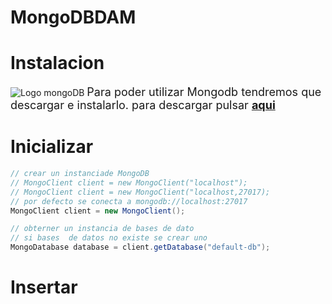 #  MongoDBDAM
# Instalacion
![Logo mongoDB](https://upload.wikimedia.org/wikipedia/commons/9/93/MongoDB_Logo.svg)
<font size = 4 > Para poder utilizar Mongodb tendremos que descargar e instalarlo.
para descargar pulsar  __[aqui](https://www.mongodb.com/download-center/community)__ </font>

# Inicializar

~~~java
// crear un instanciade MongoDB
// MongoClient client = new MongoClient("localhost");
// MongoClient client = new MongoClient("localhost,27017);
// por defecto se conecta a mongodb://localhost:27017
MongoClient client = new MongoClient();

// obterner un instancia de bases de dato
// si bases  de datos no existe se crear uno 
MongoDatabase database = client.getDatabase("default-db");
~~~

# Insertar

## 

### 



# 
